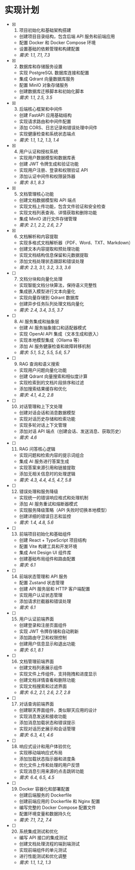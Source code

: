 # 实现计划

- [x] 1. 项目初始化和基础架构搭建

  - 创建项目目录结构，包含后端 API 服务和前端应用
  - 配置 Docker 和 Docker Compose 环境
  - 设置基础的依赖管理和构建配置
  - _需求: 1.1, 7.1, 7.3_

- [x] 2. 数据库和存储服务设置

  - 实现 PostgreSQL 数据库连接和配置
  - 集成 Qdrant 向量数据库服务
  - 配置 MinIO 对象存储服务
  - 创建数据库迁移脚本和初始化脚本
  - _需求: 1.1, 2.5, 3.5_

- [x] 3. 后端核心框架和中间件

  - 创建 FastAPI 应用基础结构
  - 实现请求路由和中间件配置
  - 添加 CORS、日志记录和错误处理中间件
  - 实现健康检查和系统状态端点
  - _需求: 1.1, 1.2, 1.3, 1.4_

- [x] 4. 用户认证和授权系统

  - 实现用户数据模型和数据库表
  - 创建 JWT 令牌生成和验证功能
  - 实现用户注册、登录和权限验证 API
  - 添加认证中间件和权限装饰器
  - _需求: 8.1, 8.3_

- [x] 5. 文档管理核心功能

  - 创建文档数据模型和 API 端点
  - 实现文档上传功能，包含文件验证和安全检查
  - 实现文档列表查询、详情获取和删除功能
  - 集成 MinIO 进行文件存储管理
  - _需求: 2.1, 2.2, 2.6, 2.7_

- [x] 6. 文档解析和内容提取

  - 实现多格式文档解析器（PDF、Word、TXT、Markdown）
  - 创建文本内容提取和预处理功能
  - 实现文档结构信息保留和元数据提取
  - 添加文档处理状态跟踪和错误处理
  - _需求: 2.3, 3.1, 3.2, 3.3, 3.6_

- [ ] 7. 文档分块和向量化处理

  - 实现智能文档分块算法，保持语义完整性
  - 集成嵌入模型进行文本向量化
  - 实现向量存储到 Qdrant 数据库
  - 创建异步任务队列处理文档向量化
  - _需求: 2.4, 3.4, 3.5, 3.7_

- [ ] 8. AI 服务集成和抽象层

  - 创建 AI 服务抽象接口和适配器模式
  - 实现 OpenAI API 集成（文本生成和嵌入）
  - 实现本地模型集成（Ollama 等）
  - 添加 AI 服务健康检查和故障转移机制
  - _需求: 5.1, 5.2, 5.5, 5.6, 5.7_

- [ ] 9. RAG 查询和语义搜索

  - 实现用户问题向量化功能
  - 创建 Qdrant 向量搜索和相似度计算
  - 实现检索到的文档片段排序和过滤
  - 添加搜索结果缓存和优化
  - _需求: 4.1, 4.2, 2.8_

- [ ] 10. 对话管理和上下文处理

  - 创建对话会话和消息数据模型
  - 实现对话历史存储和检索功能
  - 实现多轮对话上下文管理
  - 添加对话 API 端点（创建会话、发送消息、获取历史）
  - _需求: 4.6_

- [ ] 11. RAG 问答核心逻辑

  - 实现问题和检索内容的提示词组合
  - 集成 AI 服务进行答案生成
  - 实现答案来源引用和链接提取
  - 添加无相关信息时的处理逻辑
  - _需求: 4.3, 4.4, 4.5, 4.7, 5.8_

- [ ] 12. 错误处理和服务降级

  - 实现统一的错误响应格式和处理机制
  - 添加 AI 服务重试和熔断器模式
  - 实现服务降级策略（API 失败时切换本地模型）
  - 创建详细的错误日志和监控
  - _需求: 1.4, 4.8, 5.6_

- [ ] 13. 前端项目初始化和基础组件

  - 创建 React + TypeScript 项目结构
  - 配置 Vite 构建工具和开发环境
  - 集成 Ant Design UI 组件库
  - 创建基础布局组件和路由配置
  - _需求: 6.1_

- [ ] 14. 前端状态管理和 API 服务

  - 配置 Zustand 状态管理
  - 创建 API 服务层和 HTTP 客户端配置
  - 实现用户认证状态管理
  - 添加请求拦截器和错误处理
  - _需求: 6.1_

- [ ] 15. 用户认证前端界面

  - 创建登录和注册页面组件
  - 实现 JWT 令牌存储和自动刷新
  - 添加路由守卫和权限控制
  - 创建用户信息显示和退出功能
  - _需求: 6.1, 8.1_

- [ ] 16. 文档管理前端界面

  - 创建文档列表展示组件
  - 实现文件上传组件，支持拖拽和进度显示
  - 创建文档详情查看和删除功能
  - 实现文档搜索和过滤界面
  - _需求: 6.2, 2.1, 2.6, 2.7, 2.8_

- [ ] 17. 对话查询前端界面

  - 创建聊天界面组件，类似聊天应用的设计
  - 实现消息发送和接收功能
  - 添加消息加载状态和错误提示
  - 实现对话历史展示和会话管理
  - _需求: 6.3, 4.1, 4.6_

- [ ] 18. 响应式设计和用户体验优化

  - 实现移动端响应式布局
  - 添加加载状态指示器和进度条
  - 优化文件上传和处理的用户反馈
  - 实现消息引用来源的点击跳转功能
  - _需求: 6.4, 6.5, 4.5_

- [ ] 19. Docker 容器化和部署配置

  - 创建后端服务的 Dockerfile
  - 创建前端应用的 Dockerfile 和 Nginx 配置
  - 编写完整的 Docker Compose 配置文件
  - 配置环境变量和数据持久化
  - _需求: 7.1, 7.2, 7.4_

- [ ] 20. 系统集成测试和优化
  - 编写 API 接口的集成测试
  - 创建文档处理流程的端到端测试
  - 实现前端组件的单元测试
  - 进行性能测试和优化调整
  - _需求: 1.1, 1.2, 1.3_
